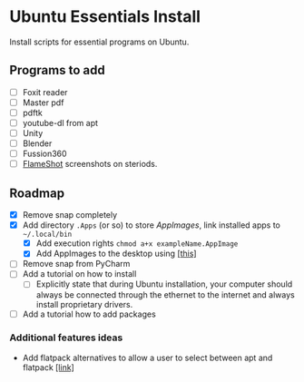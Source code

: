 # Ubuntu Essentials Install

Install scripts for essential programs on Ubuntu.

## Programs to add

- [ ] Foxit reader
- [ ] Master pdf
- [ ] pdftk
- [ ] youtube-dl from apt
- [ ] Unity
- [ ] Blender
- [ ] Fussion360
- [ ] [FlameShot](https://github.com/flameshot-org/flameshot) screenshots on steriods.

## Roadmap

- [x] Remove snap completely
- [X] Add directory `.Apps` (or so) to store *AppImages*, link installed apps to `~/.local/bin`
  - [X] Add execution rights `chmod a+x exampleName.AppImage`
  - [x] Add AppImages to the desktop using [[this]](https://codebysamgan.com/how-to-add-appimage-application-to-menu-in-ubuntu-linux)
- [ ] Remove snap from PyCharm
- [ ] Add a tutorial on how to install
  - [ ] Explicitly state that during Ubuntu installation, your computer should always be connected through the ethernet to the internet and always install proprietary drivers.
- [ ] Add a tutorial how to add packages

### Additional features ideas

- Add flatpack alternatives to allow a user to select between apt and flatpack [[link]](https://docs.flatpak.org/en/latest/using-flatpak.html)
